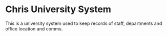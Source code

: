 # Chris University System
 This is a university system used to keep records of staff, departments and office location and comms.
